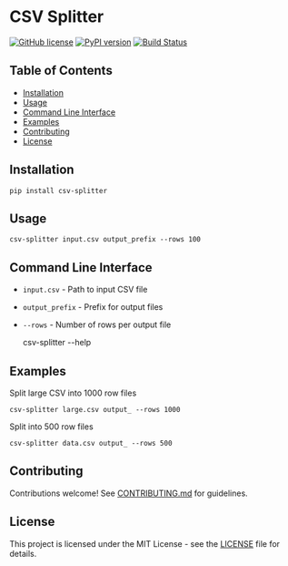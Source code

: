 # CSV Splitter

[![GitHub license](https://img.shields.io/badge/license-MIT-blue.svg)](https://github.com/yourusername/your-repo/blob/main/LICENSE)
[![PyPI version](https://badge.fury.io/py/your-tool.svg)](https://badge.fury.com/py/your-tool)
[![Build Status](https://travis-ci.org/yourusername/your-repo.svg?branch=main)](https://travis-ci.org/yourusername/your-repo)

## Table of Contents

- [Installation](#installation)
- [Usage](#usage)  
- [Command Line Interface](#command-line-interface)
- [Examples](#examples)
- [Contributing](#contributing)
- [License](#license)

## Installation

    pip install csv-splitter

## Usage

    csv-splitter input.csv output_prefix --rows 100  

## Command Line Interface

- `input.csv` - Path to input CSV file  
- `output_prefix` - Prefix for output files
- `--rows` - Number of rows per output file

    csv-splitter --help

## Examples  

Split large CSV into 1000 row files  

    csv-splitter large.csv output_ --rows 1000

Split into 500 row files  

    csv-splitter data.csv output_ --rows 500

## Contributing

Contributions welcome! See [CONTRIBUTING.md](CONTRIBUTING.md) for guidelines.

## License

This project is licensed under the MIT License - see the [LICENSE](LICENSE) file for details.
